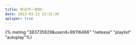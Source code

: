 ```yaml
---
title: 听点不一样的~ 
date: 2023-03-23 13:31:36
aplayer: true
---
```


{% meting "383735929&userid=96116466" "netease" "playlist" "autoplay"%}
